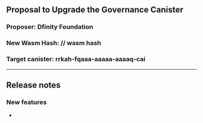 ## Proposal to Upgrade the Governance Canister

### Proposer: Dfinity Foundation
### New Wasm Hash: // wasm hash
### Target canister: rrkah-fqaaa-aaaaa-aaaaq-cai

---
## Release notes

### New features

* 

